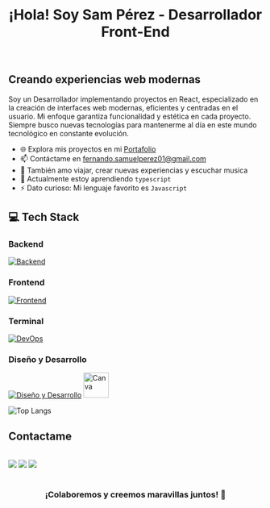 <h1 align="center">¡Hola! Soy Sam Pérez - Desarrollador Front-End</h1>
  <br/>
  
## Creando experiencias web modernas

Soy un Desarrollador implementando proyectos en React, especializado en la creación de interfaces web modernas, eficientes y centradas en el usuario. Mi enfoque garantiza funcionalidad y estética en cada proyecto. Siempre busco nuevas tecnologías para mantenerme al día en este mundo tecnológico en constante evolución.

- 🌐 Explora mis proyectos en mi [Portafolio](https://portfolio-samuel-developer.netlify.app/)
- 📫 Contáctame en fernando.samuelperez01@gmail.com
- 💖 También amo viajar, crear nuevas experiencias y escuchar musica
- 🌱 Actualmente estoy aprendiendo `typescript`
- ⚡ Dato curioso: Mi lenguaje favorito es `Javascript`

## 💻 Tech Stack
  ### Backend
  [![Backend](https://skillicons.dev/icons?i=ruby,postgresql,rails,phyton,aws)](https://skillicons.dev)

  ### Frontend
  [![Frontend](https://skillicons.dev/icons?i=html,css,javascript,react,angular,typescript)](https://skillicons.dev)

  ### Terminal 
  [![DevOps](https://skillicons.dev/icons?i=git,powershell,bash)](https://skillicons.dev)

  ### Diseño y Desarrollo
  [![Diseño y Desarrollo](https://skillicons.dev/icons?i=figma,vscode)](https://skillicons.dev)
  <a href="https://www.canva.com/">
    <img src="https://1000marcas.net/wp-content/uploads/2020/01/Canva-logo.png" alt="Canva" width="auto" height="50" >
  </a>
    
  ![Top Langs](https://github-readme-stats.vercel.app/api/top-langs/?username=SamuelPereZz&layout=compact&theme=radical)
  
  ## Contactame

  <div style="display: inline_block"><br> 
    <a href="fernando.samuelperez01@gmail.com" target="_blank"><img src="https://img.shields.io/badge/Gmail-D14836?style=for-the-badge&logo=gmail&logoColor=white" ></a>
    <a href="https://www.linkedin.com/in/samperezrios-f/" target="_blank"><img src="https://img.shields.io/badge/-LinkedIn-%230077B5?style=for-the-badge&logo=linkedin&logoColor=white" target="_blank"></a>
    <a href="https://www.instagram.com/sam_perezz00/" target="_blank"><img src="https://img.shields.io/badge/-Instagram-%23E4405F?style=for-the-badge&logo=instagram&logoColor=white" target="_blank"></a>
  </div>
  
  <br/>
  <h3 align="center">¡Colaboremos y creemos maravillas juntos! 🚀</h3>
